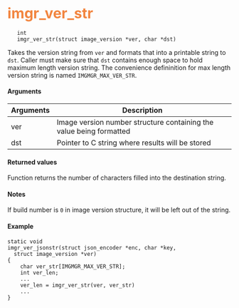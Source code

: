## <font color="#F2853F" style="font-size:24pt"> imgr_ver_str </font>

```no-highlight
   int
   imgr_ver_str(struct image_version *ver, char *dst)
```

  Takes the version string from `ver` and formats that into a printable string to `dst`. Caller must make sure that `dst` contains enough space to hold maximum length version string. The convenience defininition for max length version string is named `IMGMGR_MAX_VER_STR`.
  

#### Arguments

| Arguments | Description |
|-----------|-------------|
| ver | Image version number structure containing the value being formatted |
| dst | Pointer to C string where results will be stored |

#### Returned values

Function returns the number of characters filled into the destination string.

#### Notes

If build number is `0` in image version structure, it will be left out of the string.

#### Example

```no-highlight
static void
imgr_ver_jsonstr(struct json_encoder *enc, char *key,
  struct image_version *ver)
{
    char ver_str[IMGMGR_MAX_VER_STR];
    int ver_len;
    ...
    ver_len = imgr_ver_str(ver, ver_str)
    ...
}
```


